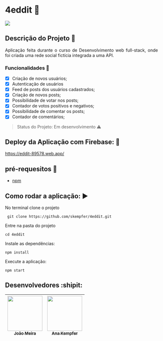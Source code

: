 # 4eddit :pushpin:


<img src="https://img.shields.io/static/v1?label=react&message=framework&color=blue&style=for-the-badge&logo=REACT"/>

## Descrição do Projeto :book:
<p align="justify">Aplicação feita durante o curso de Desenvolvimento web full-stack, onde foi criada uma rede social fictícia integrada a uma API.
</p>

### Funcionalidades  :checkered_flag:

- [X] Criação de novos usuários;
- [X] Autenticação de usuários
- [X] Feed de posts dos usuários cadastrados;
- [X] Criação de novos posts;
- [X] Possibilidade de votar nos posts;
- [X] Contador de votos positivos e negativos;
- [X] Possibilidade de comentar os posts;
- [X] Contador de comentários;

> Status do Projeto: Em desenvolvimento :warning:

## Deploy da Aplicação com Firebase: :rocket:

https://eddit-89578.web.app/

## pré-requesitos :no_entry_sign:
* [npm](https://docs.npmjs.com/cli/install#:~:text=npm%20install%20(in%20package%20directory,directory)%20as%20a%20global%20package.)

## Como rodar a aplicação: :arrow_forward:

No terminal clone o projeto

```
 git clone https://github.com/skempfer/4eddit.git
 ```

Entre na pasta do projeto

```
cd 4eddit
```

Instale as dependências: 

```
npm install
```

Execute a aplicação: 

```
npm start
```

## Desenvolvedores :shipit:

[<img src="https://avatars2.githubusercontent.com/u/60922841?s=400&u=c60700e48457e6edc2aa94bcb2824f7994e76504&v=4" width=115 > <br> <sub> João Meira </sub>](https://github.com/Meira-JH) | [<img src="https://avatars3.githubusercontent.com/u/59899999?s=400&u=4270d2c247eb059c14091c0e63f8af7fb6b4d203&v=4" width=115 > <br> <sub> Ana Kempfer </sub>](https://github.com/skempfer) | 
|-------- | -------- |

  
  
  
  
  
  


























